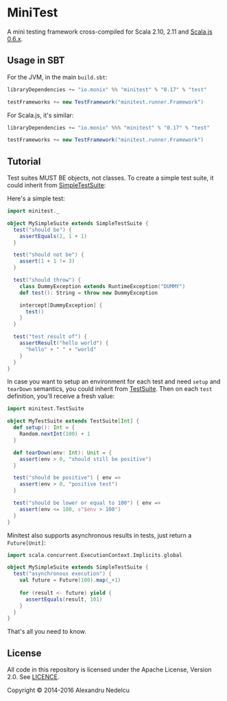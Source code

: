 # MiniTest

A mini testing framework cross-compiled for
Scala 2.10, 2.11 and [Scala.js 0.6.x](http://www.scala-js.org/).

## Usage in SBT

For the JVM, in the main `build.sbt`:

```scala
libraryDependencies += "io.monix" %% "minitest" % "0.17" % "test"

testFrameworks += new TestFramework("minitest.runner.Framework")
```

For Scala.js, it's similar:

```scala
libraryDependencies += "io.monix" %%% "minitest" % "0.17" % "test"

testFrameworks += new TestFramework("minitest.runner.Framework")
```

## Tutorial

Test suites MUST BE objects, not classes. To create a simple test suite, it could
inherit from [SimpleTestSuite](shared/main/scala/minitest/SimpleTestSuite.scala):

Here's a simple test:

```scala
import minitest._

object MySimpleSuite extends SimpleTestSuite {
  test("should be") {
    assertEquals(2, 1 + 1)
  }

  test("should not be") {
    assert(1 + 1 != 3)
  }

  test("should throw") {
    class DummyException extends RuntimeException("DUMMY")
    def test(): String = throw new DummyException

    intercept[DummyException] {
      test()
    }
  }

  test("test result of") {
    assertResult("hello world") {
      "hello" + " " + "world"
    }
  }
}
```

In case you want to setup an environment for each test and need `setup` and
`tearDown` semantics, you could inherit from
[TestSuite](shared/main/scala/minitest/TestSuite.scala). Then on each `test` definition,
you'll receive a fresh value:

```scala
import minitest.TestSuite

object MyTestSuite extends TestSuite[Int] {
  def setup(): Int = {
    Random.nextInt(100) + 1
  }

  def tearDown(env: Int): Unit = {
    assert(env > 0, "should still be positive")
  }

  test("should be positive") { env =>
    assert(env > 0, "positive test")
  }

  test("should be lower or equal to 100") { env =>
    assert(env <= 100, s"$env > 100")
  }
}
```

Minitest also supports asynchronous results in tests, just return a `Future[Unit]`:

```scala
import scala.concurrent.ExecutionContext.Implicits.global

object MySimpleSuite extends SimpleTestSuite {
  test("asynchronous execution") {
    val future = Future(100).map(_+1)
    
    for (result <- future) yield {
      assertEquals(result, 101)
    }
  }
}
```

That's all you need to know.

## License

All code in this repository is licensed under the Apache License, Version 2.0.
See [LICENCE](./LICENSE).

Copyright &copy; 2014-2016 Alexandru Nedelcu

